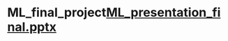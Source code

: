 # ML_final_project[ML_presentation_final.pptx](https://github.com/VineelReddyK/ML_final_project/files/10198866/ML_presentation_final.pptx)
